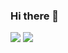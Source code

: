 ### Hi there 👋

<img src="https://img.shields.io/badge/React-#61DAFB?style=for-the-badge&logo=React&logoColor=white"/> <img src="https://img.shields.io/badge/Next.js-black?style=for-the-badge&logo=React&logoColor=#000000"/>

